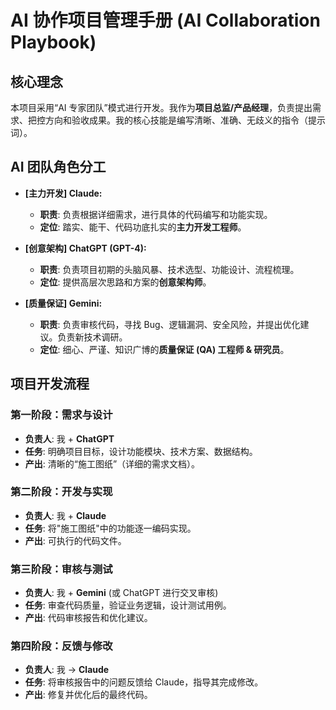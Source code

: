 # AI 协作项目管理手册 (AI Collaboration Playbook)

## 核心理念
本项目采用“AI 专家团队”模式进行开发。我作为**项目总监/产品经理**，负责提出需求、把控方向和验收成果。我的核心技能是编写清晰、准确、无歧义的指令（提示词）。

## AI 团队角色分工

* **[主力开发] Claude:**
    * **职责**: 负责根据详细需求，进行具体的代码编写和功能实现。
    * **定位**: 踏实、能干、代码功底扎实的**主力开发工程师**。

* **[创意架构] ChatGPT (GPT-4):**
    * **职责**: 负责项目初期的头脑风暴、技术选型、功能设计、流程梳理。
    * **定位**: 提供高层次思路和方案的**创意架构师**。

* **[质量保证] Gemini:**
    * **职责**: 负责审核代码，寻找 Bug、逻辑漏洞、安全风险，并提出优化建议。负责新技术调研。
    * **定位**: 细心、严谨、知识广博的**质量保证 (QA) 工程师 & 研究员**。

## 项目开发流程

### 第一阶段：需求与设计
* **负责人**: 我 + **ChatGPT**
* **任务**: 明确项目目标，设计功能模块、技术方案、数据结构。
* **产出**: 清晰的“施工图纸”（详细的需求文档）。

### 第二阶段：开发与实现
* **负责人**: 我 + **Claude**
* **任务**: 将"施工图纸"中的功能逐一编码实现。
* **产出**: 可执行的代码文件。

### 第三阶段：审核与测试
* **负责人**: 我 + **Gemini** (或 ChatGPT 进行交叉审核)
* **任务**: 审查代码质量，验证业务逻辑，设计测试用例。
* **产出**: 代码审核报告和优化建议。

### 第四阶段：反馈与修改
* **负责人**: 我 -> **Claude**
* **任务**: 将审核报告中的问题反馈给 Claude，指导其完成修改。
* **产出**: 修复并优化后的最终代码。